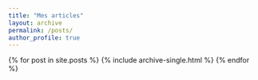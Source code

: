 ```yaml
---
title: "Mes articles"
layout: archive
permalink: /posts/
author_profile: true
---
```

{% for post in site.posts %}
  {% include archive-single.html %}
{% endfor %}